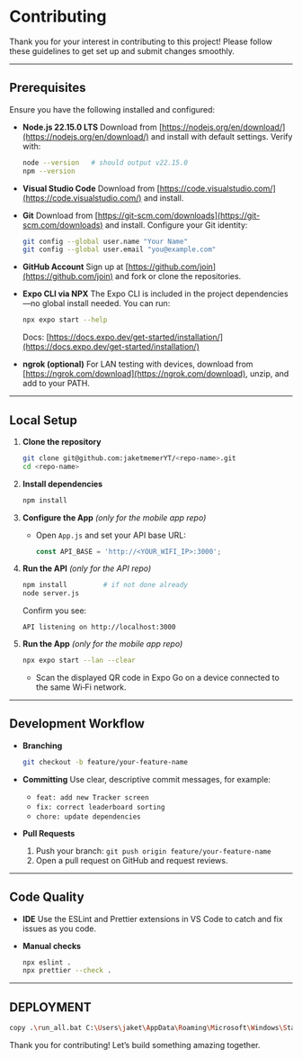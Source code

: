 # Contributing

Thank you for your interest in contributing to this project! Please follow these guidelines to get set up and submit changes smoothly.

---

## Prerequisites

Ensure you have the following installed and configured:

* **Node.js 22.15.0 LTS**
  Download from [https://nodejs.org/en/download/](https://nodejs.org/en/download/) and install with default settings.
  Verify with:

  ```bash
  node --version   # should output v22.15.0
  npm --version
  ```

* **Visual Studio Code**
  Download from [https://code.visualstudio.com/](https://code.visualstudio.com/) and install.

* **Git**
  Download from [https://git-scm.com/downloads](https://git-scm.com/downloads) and install.
  Configure your Git identity:

  ```bash
  git config --global user.name "Your Name"
  git config --global user.email "you@example.com"
  ```

* **GitHub Account**
  Sign up at [https://github.com/join](https://github.com/join) and fork or clone the repositories.

* **Expo CLI via NPX**
  The Expo CLI is included in the project dependencies—no global install needed.
  You can run:

  ```bash
  npx expo start --help
  ```

  Docs: [https://docs.expo.dev/get-started/installation/](https://docs.expo.dev/get-started/installation/)

* **ngrok (optional)**
  For LAN testing with devices, download from [https://ngrok.com/download](https://ngrok.com/download), unzip, and add to your PATH.

---

## Local Setup

1. **Clone the repository**

   ```bash
   git clone git@github.com:jaketmemerYT/<repo-name>.git
   cd <repo-name>
   ```

2. **Install dependencies**

   ```bash
   npm install
   ```

3. **Configure the App** *(only for the mobile app repo)*

   * Open `App.js` and set your API base URL:

     ```js
     const API_BASE = 'http://<YOUR_WIFI_IP>:3000';
     ```

4. **Run the API** *(only for the API repo)*

   ```bash
   npm install         # if not done already
   node server.js
   ```

   Confirm you see:

   ```
   API listening on http://localhost:3000
   ```

5. **Run the App** *(only for the mobile app repo)*

   ```bash
   npx expo start --lan --clear
   ```

   * Scan the displayed QR code in Expo Go on a device connected to the same Wi‑Fi network.

---

## Development Workflow

* **Branching**

  ```bash
  git checkout -b feature/your-feature-name
  ```
* **Committing**
  Use clear, descriptive commit messages, for example:

  * `feat: add new Tracker screen`
  * `fix: correct leaderboard sorting`
  * `chore: update dependencies`
* **Pull Requests**

  1. Push your branch: `git push origin feature/your-feature-name`
  2. Open a pull request on GitHub and request reviews.

---

## Code Quality

* **IDE**
  Use the ESLint and Prettier extensions in VS Code to catch and fix issues as you code.
* **Manual checks**

  ```bash
  npx eslint .
  npx prettier --check .
  ```

---
## DEPLOYMENT

```bash
copy .\run_all.bat C:\Users\jaket\AppData\Roaming\Microsoft\Windows\Start Menu\Programs\Startup
```

Thank you for contributing! Let’s build something amazing together.
